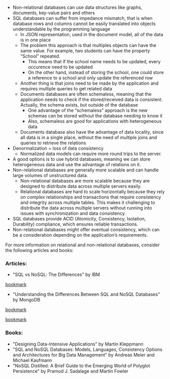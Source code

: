 



- Non-relational databases can use data structures like graphs, documents, key-value pairs and others
- SQL databases can suffer from impedance mismatch, that is when database rows and columns cannot be easily translated into objects understandable by the programming language
	- In JSON representation, used in the document model, all of the data is in one place
	- The problem this approach is that multiples objects can have the same value. For example, two students can have the property “School” repeated.
		- This means that if the school name needs to be updated, every occurence need to be updated
		- On the other hand, instead of storing the school, one could store a reference to a school and only update the referenced row
	- Another thing is that joins need to be made by the application and requires multiple queries to get related data
	- Documents databases are often schemaless, meaning that the application needs to check if the stored/received data is consistent. Actually, the schema exists, but outside of the database
		- One advantage of the “schemaless” approach is the new schemas can be stored without the database needing to know it
		- Also, schemaless are good for applications with heterogeneous data
	- Documents database also have the advantage of data locality, since all data is in a single place, without the need of multiple joins and queries to retrieve the relations
- Denormalization = loss of data consistency
	- Normalized data models can require more round trips to the server.
- A good options is to use hybrid databases, meaning we can store heterogeneous data and use the advantage of relations on it.
- Non-relational databases are generally more scalable and can handle large volumes of unstructured data.
	- Non-relational databases are more scalable because they are designed to distribute data across multiple servers easily.
	- Relational databases are hard to scale horizontally because they rely on complex relationships and transactions that require consistency and integrity across multiple tables. This makes it challenging to distribute the data across multiple servers without running into issues with synchronization and data consistency.
- SQL databases provide ACID (Atomicity, Consistency, Isolation, Durability) compliance, which ensures reliable transactions.
- Non-relational databases might offer eventual consistency, which can be a consideration depending on the application’s requirements.





For more information on relational and non-relational databases, consider the following articles and books:


### Articles:

- "SQL vs NoSQL: The Differences" by IBM

[bookmark](https://hzhou.scholar.harvard.edu/blog/mysql-vs-mongodb)

- "Understanding the Differences Between SQL and NoSQL Databases" by MongoDB

[bookmark](https://learn.microsoft.com/en-us/azure/cosmos-db/nosql/modeling-data)


[bookmark](https://learn.microsoft.com/en-us/azure/cosmos-db/)


### Books:

- "Designing Data-Intensive Applications" by Martin Kleppmann
- "SQL and NoSQL Databases: Models, Languages, Consistency Options and Architectures for Big Data Management" by Andreas Meier and Michael Kaufmann
- "NoSQL Distilled: A Brief Guide to the Emerging World of Polyglot Persistence" by Pramod J. Sadalage and Martin Fowler




